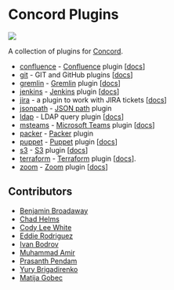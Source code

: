 # Concord Plugins

![](https://img.shields.io/maven-central/v/com.walmartlabs.concord.plugins/concord-plugins-parent.svg)

A collection of plugins for [Concord](https://concord.walmartlabs.com).

- [confluence](./tasks/confluence) - [Confluence](https://www.atlassian.com/software/confluence) plugin [[docs](https://concord.walmartlabs.com/docs/plugins-v2/confluence.html)]
- [git](./tasks/git) - GIT and GitHub plugins [[docs](https://concord.walmartlabs.com/docs/plugins-v2/git.html)]
- [gremlin](./tasks/gremlin) - [Gremlin](https://www.gremlin.com/) plugin [[docs](https://concord.walmartlabs.com/docs/plugins-v2/gremlin.html)]
- [jenkins](./tasks/jenkins) - [Jenkins](https://jenkins.io/) plugin [[docs](https://concord.walmartlabs.com/docs/plugins-v2/jenkins.html)]
- [jira](./tasks/jira) - a plugin to work with JIRA tickets [[docs](https://concord.walmartlabs.com/docs/plugins-v2/jira.html)]
- [jsonpath](./tasks/jsonpath) - [JSON path](https://github.com/json-path/JsonPath) plugin
- [ldap](./tasks/ldap) - LDAP query plugin [[docs](https://concord.walmartlabs.com/docs/plugins-v2/ldap.html)]
- [msteams](./tasks/msteams) - [Microsoft Teams](https://docs.microsoft.com/en-us/graph/teams-concept-overview) plugin [[docs](https://concord.walmartlabs.com/docs/plugins-v2/msteams.html)]
- [packer](./tasks/packer) - [Packer](https://www.packer.io/) plugin
- [puppet](./tasks/puppet) - [Puppet](https://puppet.com) plugin [[docs](https://concord.walmartlabs.com/docs/plugins-v2/puppet.html)]
- [s3](./tasks/s3) - [S3](https://aws.amazon.com/s3/) plugin [[docs](https://concord.walmartlabs.com/docs/plugins-v2/s3.html)]
- [terraform](./tasks/terraform) - [Terraform](https://www.terraform.io/) plugin [[docs](https://concord.walmartlabs.com/docs/plugins-v2/terraform.html)].
- [zoom](./tasks/zoom) - [Zoom](https://marketplace.zoom.us/docs/api-reference/zoom-api) plugin [[docs](https://concord.walmartlabs.com/docs/plugins-v2/zoom.html)]

## Contributors

- [Benjamin Broadaway](https://github.com/benbroadaway)
- [Chad Helms](https://github.com/helmser)
- [Cody Lee White](https://github.com/CodyLeeWhite)
- [Eddie Rodriguez](https://github.com/hrodz13)
- [Ivan Bodrov](https://github.com/ibodrov/)
- [Muhammad Amir](https://github.com/muhammad-amir-confiz)
- [Prasanth Pendam](https://github.com/ppendha)
- [Yury Brigadirenko](https://github.com/brig)
- [Matija Gobec](https://github.com/mgobec)
